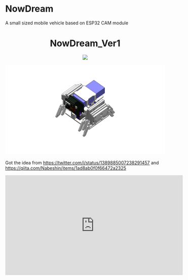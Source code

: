 # NowDream
A small sized mobile vehicle based on ESP32 CAM module

<h1 align="center"> NowDream_Ver1 </h1>
<p align="center">
<a href=""><img src="https://img.shields.io/badge/version-1.0.0-blue.svg"></a>


<p align="center">
<img src="./mechanism/NowDream.JPG">
</p> 

Got the idea from https://twitter.com/i/status/1389885007238291457 and https://qiita.com/Nabeshin/items/1ad8ab0f0f66472a2325

<iframe width="560" height="315" src="https://www.youtube.com/embed/3q0iA2DB5B4" title="YouTube video player" frameborder="0" allow="accelerometer; autoplay; clipboard-write; encrypted-media; gyroscope; picture-in-picture" allowfullscreen></iframe>


